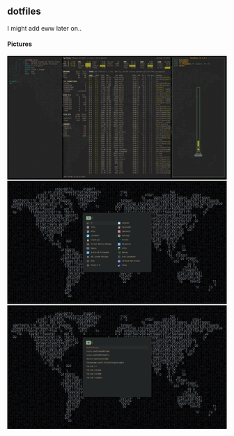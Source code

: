 ## dotfiles
I might add eww later on..

#### Pictures
<img src="res/main.png" alt="res/main.png"/>
<img src="res/rofi-bin.png" alt="res/rofi-bin.png"/>
<img src="res/rofi-web.png" alt="res/rofi-web.png"/>
